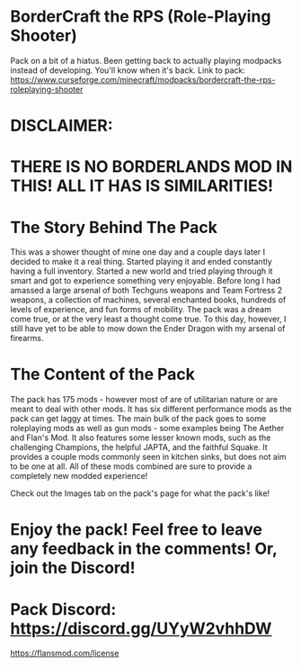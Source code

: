 # BorderCraft the RPS (Role-Playing Shooter)
Pack on a bit of a hiatus. Been getting back to actually playing modpacks instead of developing. You'll know when it's back.
Link to pack: https://www.curseforge.com/minecraft/modpacks/bordercraft-the-rps-roleplaying-shooter
# DISCLAIMER:

# THERE IS NO BORDERLANDS MOD IN THIS! ALL IT HAS IS SIMILARITIES!

 

# The Story Behind The Pack

This was a shower thought of mine one day and a couple days later I decided to make it a real thing. Started playing it and ended constantly having a full inventory. Started a new world and tried playing through it smart and got to experience something very enjoyable. Before long I had amassed a large arsenal of both Techguns weapons and Team Fortress 2 weapons, a collection of machines, several enchanted books, hundreds of levels of experience, and fun forms of mobility. The pack was a dream come true, or at the very least a thought come true. To this day, however, I still have yet to be able to mow down the Ender Dragon with my arsenal of firearms. 

 

# The Content of the Pack

The pack has 175 mods - however most of are of utilitarian nature or are meant to deal with other mods. It has six different performance mods as the pack can get laggy at times. The main bulk of the pack goes to some roleplaying mods as well as gun mods - some examples being The Aether and Flan's Mod. It also features some lesser known mods, such as the challenging Champions, the helpful JAPTA, and the faithful Squake. It provides a couple mods commonly seen in kitchen sinks, but does not aim to be one at all. All of these mods combined are sure to provide a completely new modded experience!

 
 Check out the Images tab on the pack's page for what the pack's like!

 

 

# Enjoy the pack! Feel free to leave any feedback in the comments! Or, join the Discord!
#  Pack Discord: https://discord.gg/UYyW2vhhDW

 https://flansmod.com/license
